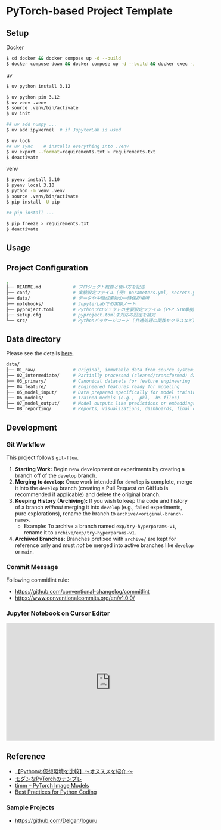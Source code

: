 # PyTorch-based Project Template

## Setup

Docker
```bash
$ cd docker && docker compose up -d --build
$ docker compose down && docker compose up -d --build && docker exec -it [container_name] bash
```

uv
```bash
$ uv python install 3.12

$ uv python pin 3.12
$ uv venv .venv
$ source .venv/bin/activate
$ uv init

## uv add numpy ...
$ uv add ipykernel  # if JupyterLab is used

$ uv lock
## uv sync    # installs everything into .venv
$ uv export --format=requirements.txt > requirements.txt
$ deactivate
```

venv
```bash
$ pyenv install 3.10
$ pyenv local 3.10
$ python -m venv .venv
$ source .venv/bin/activate
$ pip install -U pip

## pip install ...

$ pip freeze > requirements.txt
$ deactivate
```

## Usage

## Project Configuration

```bash
.
├── README.md            # プロジェクト概要と使い方を記述
├── conf/                # 実験設定ファイル (例: parameters.yml, secrets.yml)
├── data/                # データや中間成果物の一時保存場所
├── notebooks/           # JupyterLabでの実験ノート
├── pyproject.toml       # Pythonプロジェクトの主要設定ファイル (PEP 518準拠)
├── setup.cfg            # pyproject.toml未対応の設定を補完
└── src/                 # Pythonパッケージコード (共通処理の関数やクラスなど)
```

## Data directory

Please see the details [here](https://docs.kedro.org/en/stable/faq/faq.html#what-is-data-engineering-convention).

```bash
data/
├── 01_raw/              # Original, immutable data from source systems
├── 02_intermediate/     # Partially processed (cleaned/transformed) data
├── 03_primary/          # Canonical datasets for feature engineering
├── 04_feature/          # Engineered features ready for modeling
├── 05_model_input/      # Data prepared specifically for model training
├── 06_models/           # Trained models (e.g., .pkl, .h5 files)
├── 07_model_output/     # Model outputs like predictions or embeddings
└── 08_reporting/        # Reports, visualizations, dashboards, final outputs
```

## Development

### Git Workflow

This project follows `git-flow`.

1.  **Starting Work:** Begin new development or experiments by creating a branch off of the `develop` branch.
2.  **Merging to `develop`:** Once work intended for `develop` is complete, merge it into the `develop` branch (creating a Pull Request on GitHub is recommended if applicable) and delete the original branch.
3.  **Keeping History (Archiving):** If you wish to keep the code and history of a branch *without* merging it into `develop` (e.g., failed experiments, pure explorations), rename the branch to `archive/<original-branch-name>`.
    * Example: To archive a branch named `exp/try-hyperparams-v1`, rename it to `archive/exp/try-hyperparams-v1`.
4.  **Archived Branches:** Branches prefixed with `archive/` are kept for reference only and must *not* be merged into active branches like `develop` or `main`.

### Commit Message

Following commitlint rule: 
- https://github.com/conventional-changelog/commitlint
- https://www.conventionalcommits.org/en/v1.0.0/

### Jupyter Notebook on Cursor Editor

<iframe width="560" height="315" src="https://www.youtube.com/embed/eOSfeBIBzr0?si=MFjxL47thNJGC1SN" title="YouTube video player" frameborder="0" allow="accelerometer; autoplay; clipboard-write; encrypted-media; gyroscope; picture-in-picture; web-share" referrerpolicy="strict-origin-when-cross-origin" allowfullscreen></iframe>

## Reference

- [【Pythonの仮想環境を比較】〜オススメを紹介 〜](https://youtu.be/r4SkIhQThe0?si=kziY5m9s05gCk9Hx)
- [モダンなPyTorchのテンプレ](https://zenn.dev/dena/articles/6f04641801b387)
- [timm – PyTorch Image Models](https://huggingface.co/timm)
- [Best Practices for Python Coding](https://cyberagentailab.github.io/BestPracticesForPythonCoding/)

### Sample Projects

- https://github.com/Delgan/loguru
